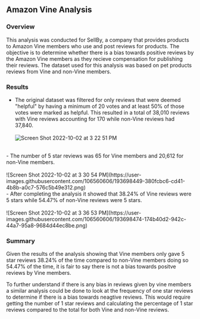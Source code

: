 ## Amazon Vine Analysis

### Overview
This analysis was conducted for SellBy, a company that provides products to Amazon Vine members
who use and post reviews for products. The objective is to determine whether there is a bias towards positive reviews by the Amazon Vine members as they recieve compensation for publishing their reviews. 
The dataset used for this analysis was based on pet products reviews from Vine and non-Vine members. 

### Results
- The original dataset was filtered for only reviews that were deemed "helpful" by having a minimum of 20 votes and at least 50% of those votes were marked as helpful. This resulted in a total of 38,010 reviews with Vine reviews accounting for 170 while non-Vine reviews had 37,840. <br><br>
![Screen Shot 2022-10-02 at 3 22 51 PM](https://user-images.githubusercontent.com/106560606/193698130-2955fd0f-fae7-4783-ab3c-3019ec615532.png) 
<br>
- The number of 5 star reviews was 65 for Vine members and 20,612 for non-Vine members. <br><br>
![Screen Shot 2022-10-02 at 3 30 54 PM](https://user-images.githubusercontent.com/106560606/193698449-380fcbc6-cd41-4b8b-a0c7-576c5b49e312.png)

<br>
- After completing the analysis it showed that 38.24% of Vine reviews were 5 stars while 54.47% of non-Vine reviews were 5 stars. <br><br>
![Screen Shot 2022-10-02 at 3 36 53 PM](https://user-images.githubusercontent.com/106560606/193698474-174b40d2-942c-44a7-95a8-9684d44ec8be.png)

<br>

### Summary
Given the results of the analysis showing that Vine members only gave 5 star reviews 38.24% of the time compared to non-Vine members doing so 54.47% of the time, it is fair to say there is not a bias towards positve reviews by Vine members. 

To further understand if there is any bias in reviews given by vine members a similar analysis could be done to look at the frequency of one star reviews to determine if there is a bias towards neagtive reviews. This would require getting the number of 1 star reviews and calculating the percentage of 1 star reviews compared to the total for both Vine and non-Vine reviews. 
